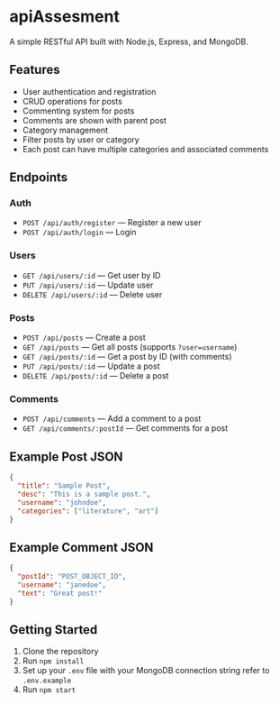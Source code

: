 # apiAssesment

A simple RESTful API built with Node.js, Express, and MongoDB.

## Features

- User authentication and registration
- CRUD operations for posts
- Commenting system for posts
- Comments are shown with parent post
- Category management
- Filter posts by user or category
- Each post can have multiple categories and associated comments

## Endpoints

### Auth
- `POST /api/auth/register` — Register a new user
- `POST /api/auth/login` — Login

### Users
- `GET /api/users/:id` — Get user by ID
- `PUT /api/users/:id` — Update user
- `DELETE /api/users/:id` — Delete user

### Posts
- `POST /api/posts` — Create a post
- `GET /api/posts` — Get all posts (supports `?user=username`)
- `GET /api/posts/:id` — Get a post by ID (with comments)
- `PUT /api/posts/:id` — Update a post
- `DELETE /api/posts/:id` — Delete a post

### Comments
- `POST /api/comments` — Add a comment to a post
- `GET /api/comments/:postId` — Get comments for a post



## Example Post JSON

```json
{
  "title": "Sample Post",
  "desc": "This is a sample post.",
  "username": "johndoe",
  "categories": ["literature", "art"]
}
```

## Example Comment JSON

```json
{
  "postId": "POST_OBJECT_ID",
  "username": "janedoe",
  "text": "Great post!"
}
```

## Getting Started

1. Clone the repository
2. Run `npm install`
3. Set up your `.env` file with your MongoDB connection string refer to `.env.example`
4. Run `npm start`
